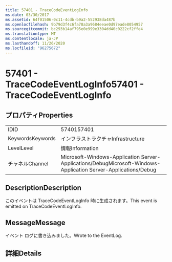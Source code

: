 ```yaml
---
title: 57401 - TraceCodeEventLogInfo
ms.date: 03/30/2017
ms.assetid: 64f01506-0c11-4cdb-b9a2-552938da487b
ms.openlocfilehash: 9b79d3f4c6fa78a3a9684eeae0d97eade8054957
ms.sourcegitcommit: bc293b14af795e0e999e3304dd40c0222cf2ffe4
ms.translationtype: MT
ms.contentlocale: ja-JP
ms.lasthandoff: 11/26/2020
ms.locfileid: "96275672"
---
```

# <a name="57401---tracecodeeventloginfo"></a><span data-ttu-id="79805-102">57401 - TraceCodeEventLogInfo</span><span class="sxs-lookup"><span data-stu-id="79805-102">57401 - TraceCodeEventLogInfo</span></span>

## <a name="properties"></a><span data-ttu-id="79805-103">プロパティ</span><span class="sxs-lookup"><span data-stu-id="79805-103">Properties</span></span>  
  
|||  
|-|-|  
|<span data-ttu-id="79805-104">ID</span><span class="sxs-lookup"><span data-stu-id="79805-104">ID</span></span>|<span data-ttu-id="79805-105">57401</span><span class="sxs-lookup"><span data-stu-id="79805-105">57401</span></span>|  
|<span data-ttu-id="79805-106">Keywords</span><span class="sxs-lookup"><span data-stu-id="79805-106">Keywords</span></span>|<span data-ttu-id="79805-107">インフラストラクチャ</span><span class="sxs-lookup"><span data-stu-id="79805-107">Infrastructure</span></span>|  
|<span data-ttu-id="79805-108">Level</span><span class="sxs-lookup"><span data-stu-id="79805-108">Level</span></span>|<span data-ttu-id="79805-109">情報</span><span class="sxs-lookup"><span data-stu-id="79805-109">Information</span></span>|  
|<span data-ttu-id="79805-110">チャネル</span><span class="sxs-lookup"><span data-stu-id="79805-110">Channel</span></span>|<span data-ttu-id="79805-111">Microsoft-Windows-Application Server-Applications/Debug</span><span class="sxs-lookup"><span data-stu-id="79805-111">Microsoft-Windows-Application Server-Applications/Debug</span></span>|  
  
## <a name="description"></a><span data-ttu-id="79805-112">Description</span><span class="sxs-lookup"><span data-stu-id="79805-112">Description</span></span>  

 <span data-ttu-id="79805-113">このイベントは TraceCodeEventLogInfo 時に生成されます。</span><span class="sxs-lookup"><span data-stu-id="79805-113">This event is emitted on TraceCodeEventLogInfo.</span></span>  
  
## <a name="message"></a><span data-ttu-id="79805-114">Message</span><span class="sxs-lookup"><span data-stu-id="79805-114">Message</span></span>  

 <span data-ttu-id="79805-115">イベント ログに書き込みました。</span><span class="sxs-lookup"><span data-stu-id="79805-115">Wrote to the EventLog.</span></span>  
  
## <a name="details"></a><span data-ttu-id="79805-116">詳細</span><span class="sxs-lookup"><span data-stu-id="79805-116">Details</span></span>
